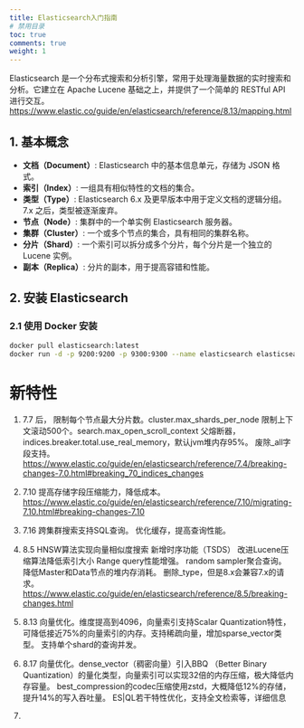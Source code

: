 ```yaml
---
title: Elasticsearch入门指南
# 禁用目录
toc: true
comments: true
weight: 1
---
```

Elasticsearch 是一个分布式搜索和分析引擎，常用于处理海量数据的实时搜索和分析。它建立在 Apache Lucene 基础之上，并提供了一个简单的 RESTful API 进行交互。
https://www.elastic.co/guide/en/elasticsearch/reference/8.13/mapping.html

## 1. 基本概念

- **文档（Document）**: Elasticsearch 中的基本信息单元，存储为 JSON 格式。
- **索引（Index）**: 一组具有相似特性的文档的集合。
- **类型（Type）**: Elasticsearch 6.x 及更早版本中用于定义文档的逻辑分组。7.x 之后，类型被逐渐废弃。
- **节点（Node）**: 集群中的一个单实例 Elasticsearch 服务器。
- **集群（Cluster）**: 一个或多个节点的集合，具有相同的集群名称。
- **分片（Shard）**: 一个索引可以拆分成多个分片，每个分片是一个独立的 Lucene 实例。
- **副本（Replica）**: 分片的副本，用于提高容错和性能。

## 2. 安装 Elasticsearch

### 2.1 使用 Docker 安装

```bash
docker pull elasticsearch:latest
docker run -d -p 9200:9200 -p 9300:9300 --name elasticsearch elasticsearch:latest
```

# 新特性
1. 7.7 后，
    限制每个节点最大分片数。cluster.max_shards_per_node 
    限制上下文滚动500个。search.max_open_scroll_context 
    父熔断器，indices.breaker.total.use_real_memory，默认jvm堆内存95%。
    废除_all字段支持。
   https://www.elastic.co/guide/en/elasticsearch/reference/7.4/breaking-changes-7.0.html#breaking_70_indices_changes
2. 7.10
   提高存储字段压缩能力，降低成本。
   https://www.elastic.co/guide/en/elasticsearch/reference/7.10/migrating-7.10.html#breaking-changes-7.10
3. 7.16
   跨集群搜索支持SQL查询。
   优化缓存，提高查询性能。
4. 8.5
   HNSW算法实现向量相似度搜索
   新增时序功能（TSDS）
   改进Lucene压缩算法降低索引大小
   Range query性能增强。
   random sampler聚合查询。
   降低Master和Data节点的堆内存消耗。
   删除_type，但是8.x会兼容7.x的请求。
   https://www.elastic.co/guide/en/elasticsearch/reference/8.5/breaking-changes.html
5.  8.13
    向量优化。维度提高到4096，向量索引支持Scalar Quantization特性，可降低接近75%的向量索引的内存。支持稀疏向量，增加sparse_vector类型。
    支持单个shard的查询并发。
    
6.  8.17
    向量优化。dense_vector（稠密向量）引入BBQ （Better Binary Quantization）的量化类型，向量索引可以实现32倍的内存压缩，极大降低内存容量。
    best_compression的codec压缩使用zstd，大概降低12%的存储，提升14%的写入吞吐量。
    ES|QL若干特性优化，支持全文检索等，详细信息
7. 